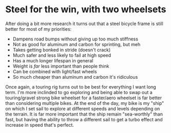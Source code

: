 # Steel for the win, with two wheelsets

After doing a bit more research it turns out that a steel bicycle frame is still better for most of my priorities:

* Dampens road bumps without giving up too much stiffness
* Not as good for aluminum and carbon for sprinting, but meh
* Takes getting bonked in stride (doesn't crack)
* Much safer and less likely to fail at high speed
* Has a much longer lifespan in general
* Weight is *far* less important than people think
* Can be combined with light/fast wheels
* So much cheaper than aluminum and carbon it's ridiculous

Once again, a touring rig turns out to be best for everything I want long term. I'm more inclinded to go exploring and being able to swap out a touring/gravel strong bike wheelset for a faster/aero wheelset is far better than considering multiple bikes. At the end of the day, my bike is my "ship" on which I set sail to explore at different speeds and levels depending on the terrain. It is far more important that the ship remain "sea-worthly" than fast, but having the ability to throw a different sail to get a turbo effect and increase in speed that's perfect.
